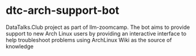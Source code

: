 # dtc-arch-support-bot
DataTalks.Club project as part of llm-zoomcamp. The bot aims to provide support to new Arch Linux users by providing an interactive interface to help troubleshoot problems using ArchLinux Wiki as the source of knowledge
